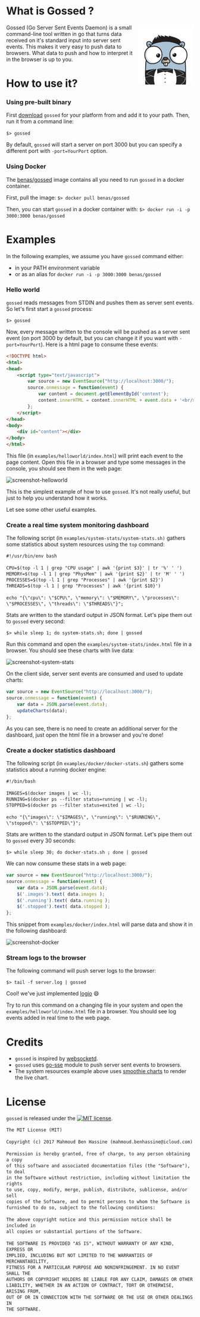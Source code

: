 # What is Gossed ?

<img align="right" src="gossed.png" width="150">

Gossed (Go Server Sent Events Daemon) is a small command-line tool written in go that turns data received on it's standard input into server sent events.
This makes it very easy to push data to browsers. What data to push and how to interpret it in the browser is up to you.

# How to use it?

### Using pre-built binary

First [download](https://github.com/benas/gossed/releases) `gossed` for your platform from and add it to your path.
Then, run it from a command line:

`$> gossed`

By default, `gossed` will start a server on port 3000 but you can specify a different port with `-port=YourPort` option.

### Using Docker

The [benas/gossed](https://hub.docker.com/r/benas/gossed/) image contains all you need to run `gossed` in a docker container.

First, pull the image: `$> docker pull benas/gossed`

Then, you can start `gossed` in a docker container with: `$> docker run -i -p 3000:3000 benas/gossed`

# Examples

In the following examples, we assume you have `gossed` command either:

* in your PATH environment variable
* or as an alias for `docker run -i -p 3000:3000 benas/gossed`

### Hello world

`gossed` reads messages from STDIN and pushes them as server sent events. So let's first start a `gossed` process:

```shell
$> gossed
```

Now, every message written to the console will be pushed as a server sent event (on port 3000 by default, but you can change it if you want with `-port=YourPort`).
Here is a html page to consume these events:

```html
<!DOCTYPE html>
<html>
<head>
    <script type="text/javascript">
        var source = new EventSource("http://localhost:3000/");
        source.onmessage = function(event) {
            var content = document.getElementById('content');
            content.innerHTML = content.innerHTML + event.data + '<br/>';
        };
    </script>
</head>
<body>
    <div id="content"></div>
</body>
</html>
```

This file (in `examples/helloworld/index.html`) will print each event to the page content.
Open this file in a browser and type some messages in the console, you should see them in the web page:

![screenshot-helloworld](https://raw.githubusercontent.com/benas/ssed/master/examples/helloworld/screenshot.png)

This is the simplest example of how to use `gossed`. It's not really useful, but just to help you understand how it works.

Let see some other useful examples.

### Create a real time system monitoring dashboard

The following script (in `examples/system-stats/system-stats.sh)` gathers some statistics about system resources using the `top` command:

```shell
#!/usr/bin/env bash

CPU=$(top -l 1 | grep "CPU usage" | awk '{print $3}' | tr '%' ' ')
MEMORY=$(top -l 1 | grep "PhysMem" | awk '{print $2}' | tr 'M' ' ')
PROCESSES=$(top -l 1 | grep "Processes" | awk '{print $2}')
THREADS=$(top -l 1 | grep "Processes" | awk '{print $10}')

echo "{\"cpu\": \"$CPU\", \"memory\": \"$MEMORY\", \"processes\": \"$PROCESSES\", \"threads\": \"$THREADS\"}";
```

Stats are written to the standard output in JSON format. Let's pipe them out to `gossed` every second:

```shell
$> while sleep 1; do system-stats.sh; done | gossed
```

Run this command and open the `examples/system-stats/index.html` file in a browser. You should see these charts with live data:

![screenshot-system-stats](https://raw.githubusercontent.com/benas/ssed/master/examples/system-stats/screenshot.png)

On the client side, server sent events are consumed and used to update charts:

```js
var source = new EventSource("http://localhost:3000/");
source.onmessage = function(event) {
    var data = JSON.parse(event.data);
    updateCharts(data);
};
```

As you can see, there is no need to create an additional server for the dashboard, just open the html file in a browser and you're done!

### Create a docker statistics dashboard

The following script (in `examples/docker/docker-stats.sh`) gathers some statistics about a running docker engine:

```shell
#!/bin/bash

IMAGES=$(docker images | wc -l);
RUNNING=$(docker ps --filter status=running | wc -l);
STOPPED=$(docker ps --filter status=exited | wc -l);

echo "{\"images\": \"$IMAGES\", \"running\": \"$RUNNING\", \"stopped\": \"$STOPPED\"}";
```

Stats are written to the standard output in JSON format. Let's pipe them out to `gossed` every 30 seconds:

```shell
$> while sleep 30; do docker-stats.sh ; done | gossed
```

We can now consume these stats in a web page:

```js
var source = new EventSource("http://localhost:3000/");
source.onmessage = function(event) {
    var data = JSON.parse(event.data);
    $('.images').text( data.images );
    $('.running').text( data.running );
    $('.stopped').text( data.stopped );
};
```

This snippet from `examples/docker/index.html` will parse data and show it in the following dashboard:

![screenshot-docker](https://raw.githubusercontent.com/benas/ssed/master/examples/docker/screenshot.png)

### Stream logs to the browser

The following command will push server logs to the browser:

```shell
$> tail -f server.log | gossed
```

Cool! we've just implemented [logio](http://logio.org/) :smile:

Try to run this command on a changing file in your system and open the `examples/helloworld/index.html` file in a browser.
You should see log events added in real time to the web page.

# Credits

* `gossed` is inspired by [websocketd](http://websocketd.com/).
* `gossed` uses [go-sse](https://github.com/alexandrevicenzi/go-sse) module to push server sent events to browsers.
* The system resources example above uses [smoothie charts](http://smoothiecharts.org) to render the live chart.

# License

`gossed` is released under the [![MIT license](http://img.shields.io/badge/license-MIT-brightgreen.svg?style=flat)](http://opensource.org/licenses/MIT).

```
The MIT License (MIT)

Copyright (c) 2017 Mahmoud Ben Hassine (mahmoud.benhassine@icloud.com)

Permission is hereby granted, free of charge, to any person obtaining a copy
of this software and associated documentation files (the "Software"), to deal
in the Software without restriction, including without limitation the rights
to use, copy, modify, merge, publish, distribute, sublicense, and/or sell
copies of the Software, and to permit persons to whom the Software is
furnished to do so, subject to the following conditions:

The above copyright notice and this permission notice shall be included in
all copies or substantial portions of the Software.

THE SOFTWARE IS PROVIDED "AS IS", WITHOUT WARRANTY OF ANY KIND, EXPRESS OR
IMPLIED, INCLUDING BUT NOT LIMITED TO THE WARRANTIES OF MERCHANTABILITY,
FITNESS FOR A PARTICULAR PURPOSE AND NONINFRINGEMENT. IN NO EVENT SHALL THE
AUTHORS OR COPYRIGHT HOLDERS BE LIABLE FOR ANY CLAIM, DAMAGES OR OTHER
LIABILITY, WHETHER IN AN ACTION OF CONTRACT, TORT OR OTHERWISE, ARISING FROM,
OUT OF OR IN CONNECTION WITH THE SOFTWARE OR THE USE OR OTHER DEALINGS IN
THE SOFTWARE.
```
